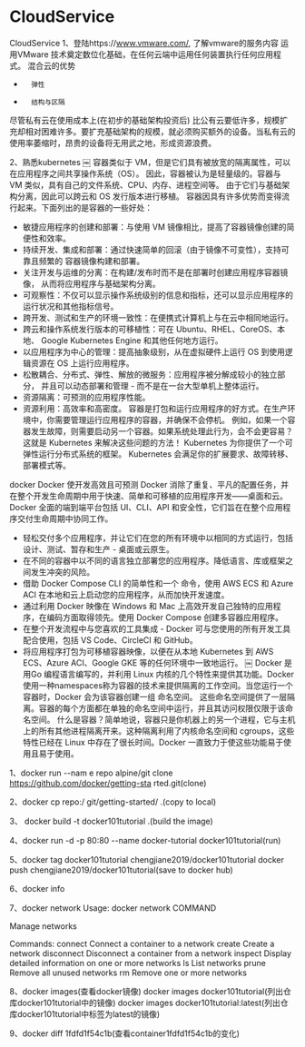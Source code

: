 # CloudService
CloudService
1、登陆https://www.vmware.com/, 了解vmware的服务内容
运用VMware 技术奠定数位化基础，在任何云端中运用任何装置执行任何应用程式。
		混合云的优势
* 		弹性
* 		结构与区隔
尽管私有云在使用成本上(在初步的基础架构投资后) 比公有云要低许多，规模扩充却相对困难许多。要扩充基础架构的规模，就必须购买额外的设备。当私有云的使用率萎缩时，昂贵的设备将无用武之地，形成资源浪费。

2、熟悉kubernetes
￼
容器类似于 VM，但是它们具有被放宽的隔离属性，可以在应用程序之间共享操作系统（OS）。 因此，容器被认为是轻量级的。容器与 VM 类似，具有自己的文件系统、CPU、内存、进程空间等。 由于它们与基础架构分离，因此可以跨云和 OS 发行版本进行移植。
容器因具有许多优势而变得流行起来。下面列出的是容器的一些好处：
* 敏捷应用程序的创建和部署：与使用 VM 镜像相比，提高了容器镜像创建的简便性和效率。
* 持续开发、集成和部署：通过快速简单的回滚（由于镜像不可变性），支持可靠且频繁的 容器镜像构建和部署。
* 关注开发与运维的分离：在构建/发布时而不是在部署时创建应用程序容器镜像， 从而将应用程序与基础架构分离。
* 可观察性：不仅可以显示操作系统级别的信息和指标，还可以显示应用程序的运行状况和其他指标信号。
* 跨开发、测试和生产的环境一致性：在便携式计算机上与在云中相同地运行。
* 跨云和操作系统发行版本的可移植性：可在 Ubuntu、RHEL、CoreOS、本地、 Google Kubernetes Engine 和其他任何地方运行。
* 以应用程序为中心的管理：提高抽象级别，从在虚拟硬件上运行 OS 到使用逻辑资源在 OS 上运行应用程序。
* 松散耦合、分布式、弹性、解放的微服务：应用程序被分解成较小的独立部分， 并且可以动态部署和管理 - 而不是在一台大型单机上整体运行。
* 资源隔离：可预测的应用程序性能。
* 资源利用：高效率和高密度。
容器是打包和运行应用程序的好方式。在生产环境中，你需要管理运行应用程序的容器，并确保不会停机。 例如，如果一个容器发生故障，则需要启动另一个容器。如果系统处理此行为，会不会更容易？
这就是 Kubernetes 来解决这些问题的方法！ Kubernetes 为你提供了一个可弹性运行分布式系统的框架。 Kubernetes 会满足你的扩展要求、故障转移、部署模式等。

docker
Docker 使开发高效且可预测
Docker 消除了重复、平凡的配置任务，并在整个开发生命周期中用于快速、简单和可移植的应用程序开发——桌面和云。Docker 全面的端到端平台包括 UI、CLI、API 和安全性，它们旨在在整个应用程序交付生命周期中协同工作。
* 轻松交付多个应用程序，并让它们在您的所有环境中以相同的方式运行，包括设计、测试、暂存和生产 - 桌面或云原生。
* 在不同的容器中以不同的语言独立部署您的应用程序。降低语言、库或框架之间发生冲突的风险。
* 借助 Docker Compose CLI 的简单性和一个 命令，使用 AWS ECS 和 Azure ACI 在本地和云上启动您的应用程序，从而加快开发速度。
* 通过利用 Docker 映像在 Windows 和 Mac 上高效开发自己独特的应用程序，在编码方面取得领先。使用 Docker Compose 创建多容器应用程序。 
* 在整个开发流程中与您喜欢的工具集成 - Docker 可与您使用的所有开发工具配合使用，包括 VS Code、CircleCI 和 GitHub。
* 将应用程序打包为可移植容器映像，以便在从本地 Kubernetes 到 AWS ECS、Azure ACI、Google GKE 等的任何环境中一致地运行。
￼
Docker 是用Go 编程语言编写的，并利用 Linux 内核的几个特性来提供其功能。Docker 使用一种namespaces称为容器的技术来提供隔离的工作空间。当您运行一个容器时，Docker 会为该容器创建一组 命名空间。
这些命名空间提供了一层隔离。容器的每个方面都在单独的命名空间中运行，并且其访问权限仅限于该命名空间。
什么是容器？简单地说，容器只是你机器上的另一个进程，它与主机上的所有其他进程隔离开来。这种隔离利用了内核命名空间和 cgroups，这些特性已经在 Linux 中存在了很长时间。Docker 一直致力于使这些功能易于使用且易于使用。

1、docker run --nam
e repo alpine/git clone https://github.com/docker/getting-sta
rted.git(clone)

2、docker cp repo:/
git/getting-started/ .(copy to local)

3、 docker 
build -t docker101tutorial .(build the image)

4、docker run -d -p 80:80 --name docker-tutorial docker101tutorial(run)

5、docker tag docker101tutorial chengjiane2019/docker101tutorial 
      docker push chengjiane2019/docker101tutorial(save to docker hub)

6、docker info 

7、docker network 
Usage:  docker network COMMAND

Manage networks

Commands:
  connect     Connect a container to a network
  create      Create a network
  disconnect  Disconnect a container from a network
  inspect     Display detailed information on one or more networks
  ls          List networks
  prune       Remove all unused networks
  rm          Remove one or more networks

8、docker images(查看docker镜像)
      docker images docker101tutorial(列出仓库docker101tutorial中的镜像)
      docker images docker101tutorial:latest(列出仓库docker101tutorial中标签为latest的镜像)

9、docker diff 1fdfd1f54c1b(查看container1fdfd1f54c1b的变化)
  


